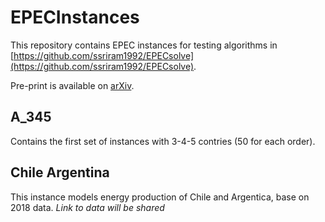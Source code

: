 # EPECInstances
This repository contains EPEC instances for testing algorithms in [https://github.com/ssriram1992/EPECsolve](https://github.com/ssriram1992/EPECsolve).

Pre-print is available on [arXiv](https://arxiv.org/abs/1910.06452).

## A_345
Contains the first set of instances with 3-4-5 contries (50 for each order).

## Chile Argentina
This instance models energy production of Chile and Argentica, base on 2018 data.
*Link to data will be shared*
